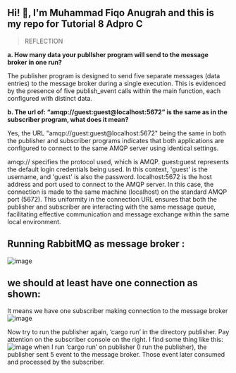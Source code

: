 ## **Hi! :wave:, I'm Muhammad Fiqo Anugrah and this is my repo for Tutorial 8 Adpro C**


> REFLECTION

**a. How many data your publlsher program will send to the message broker in one
run?**

The publisher program is designed to send five separate messages (data entries) to the message broker during a single execution. This is evidenced by the presence of five publish_event calls within the main function, each configured with distinct data.

**b. The url of: “amqp://guest:guest@localhost:5672” is the same as in the subscriber program, what does it mean?**

Yes, the URL "amqp://guest:guest@localhost:5672" being the same in both the publisher and subscriber programs indicates that both applications are configured to connect to the same AMQP server using identical settings.

amqp:// specifies the protocol used, which is AMQP.
guest:guest represents the default login credentials being used. In this context, 'guest' is the username, and 'guest' is also the password.
localhost:5672 is the host address and port used to connect to the AMQP server. In this case, the connection is made to the same machine (localhost) on the standard AMQP port (5672).
This uniformity in the connection URL ensures that both the publisher and subscriber are interacting with the same message queue, facilitating effective communication and message exchange within the same local environment.

## Running RabbitMQ as message broker : 
![image](https://github.com/fiqoanugrah/tutorial-8-publisher/assets/87713462/bb8dfa25-1b1e-498f-ab37-8fde8b2d1859)

## we should at least have one connection as shown:
It means we have one subscriber making connection to the message broker
![image](https://github.com/fiqoanugrah/tutorial-8-publisher/assets/87713462/2454d11a-e65c-4f31-b41b-07ead29c8fe4)

Now try to run the publisher again, ‘cargo run’ in the directory publisher. Pay attention on the
subscriber console on the right. I find some thing like this:
![image](https://github.com/fiqoanugrah/tutorial-8-publisher/assets/87713462/d969ce95-c9b2-4d57-8af6-12f46b0fd748)
when I run ‘cargo run’ on publisher (I run the publisher), the publisher sent 5
event to the message broker. Those event later consumed and processed by the subscriber. 

